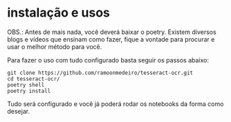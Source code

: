# instalação e usos

OBS.: Antes de mais nada, você deverá baixar o poetry. Existem diversos blogs e vídeos que ensinam como fazer, fique a vontade para procurar e usar o melhor método para você.

Para fazer o uso com tudo configurado basta seguir os passos abaixo:

```
git clone https://github.com/ramoonmedeiro/tesseract-ocr.git
cd tesseract-ocr/
poetry shell
poetry install
```
Tudo será configurado e você já poderá rodar os notebooks da forma como desejar.
